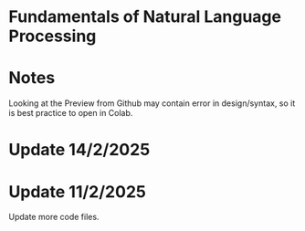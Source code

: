 # Fundamentals of Natural Language Processing

# Notes
Looking at the Preview from Github may contain error in design/syntax, so it is best practice to open in Colab.

# Update 14/2/2025

# Update 11/2/2025
Update more code files.
